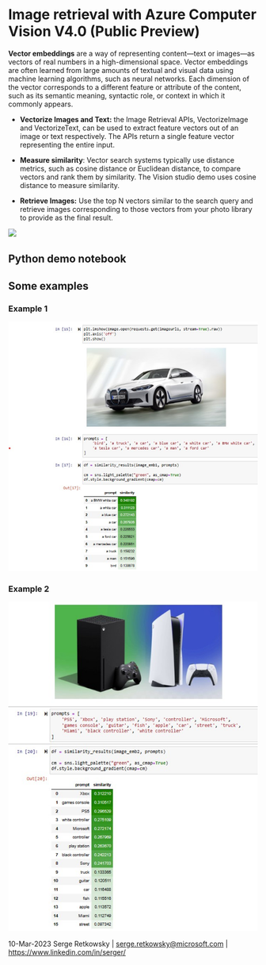 # Image retrieval with Azure Computer Vision V4.0 (Public Preview)

**Vector embeddings** are a way of representing content—text or images—as vectors of real numbers in a high-dimensional space. Vector embeddings are often learned from large amounts of textual and visual data using machine learning algorithms, such as neural networks. Each dimension of the vector corresponds to a different feature or attribute of the content, such as its semantic meaning, syntactic role, or context in which it commonly appears.

- **Vectorize Images and Text:** the Image Retrieval APIs, VectorizeImage and VectorizeText, can be used to extract feature vectors out of an image or text respectively. The APIs return a single feature vector representing the entire input.

- **Measure similarity**: Vector search systems typically use distance metrics, such as cosine distance or Euclidean distance, to compare vectors and rank them by similarity. The Vision studio demo uses cosine distance to measure similarity.

- **Retrieve Images:** Use the top N vectors similar to the search query and retrieve images corresponding to those vectors from your photo library to provide as the final result.

<img src="https://learn.microsoft.com/en-us/azure/cognitive-services/computer-vision/media/image-retrieval.png">


## Python demo notebook


## Some examples

### Example 1
<img src="car.jpg">

### Example 2
<img src="xbox.jpg">

10-Mar-2023 Serge Retkowsky | serge.retkowsky@microsoft.com | https://www.linkedin.com/in/serger/
